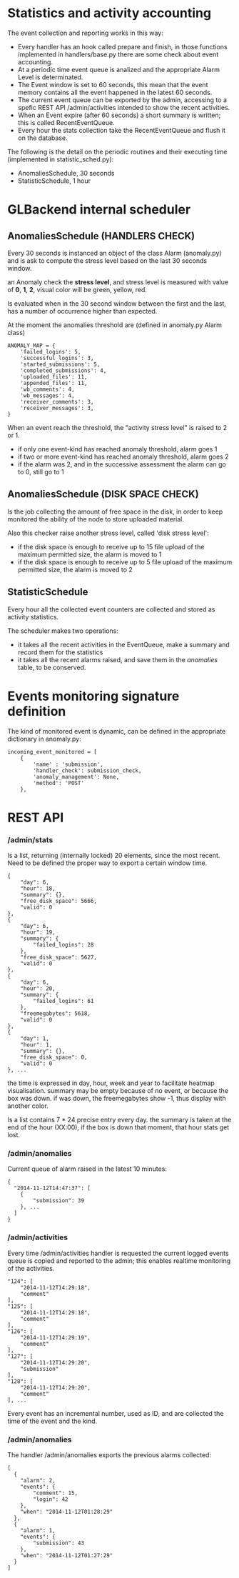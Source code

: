 # Statistics and activity accounting

The event collection and reporting works in this way:

  * Every handler has an hook called prepare and finish, in those functions implemented in handlers/base.py there are some check about event accounting.
  * At a periodic time event queue is analized and the appropriate Alarm Level is determinated.
  * The Event window is set to 60 seconds, this mean that the event memory contains all the event happened in the latest 60 seconds.
  * The current event queue can be exported by the admin, accessing to a spefic REST API /admin/activities intended to show the recent activities.
  * When an Event expire (after 60 seconds) a short summary is written; this is called RecentEventQueue.
  * Every hour the stats collection take the RecentEventQueue and flush it on the database.

The following is the detail on the periodic routines and their executing time (implemented in statistic_sched.py):

  * AnomaliesSchedule, 30 seconds
  * StatisticSchedule, 1 hour

# GLBackend internal scheduler

## AnomaliesSchedule (HANDLERS CHECK)

Every 30 seconds is instanced an object of the class Alarm (anomaly.py) and 
is ask to compute the stress level based on the last 30 seconds window.

an Anomaly check the **stress level**, and stress level is measured with
value of **0**, **1**, **2**, visual color will be green, yellow, red.

Is evaluated when in the 30 second window between the first and the last, has a number of occurrence higher than expected.

At the moment the anomalies threshold are (defined in anomaly.py Alarm class)

    ANOMALY_MAP = {
        'failed_logins': 5,
        'successful_logins': 3,
        'started_submissions': 5,
        'completed_submissions': 4,
        'uploaded_files': 11,
        'appended_files': 11,
        'wb_comments': 4,
        'wb_messages': 4,
        'receiver_comments': 3,
        'receiver_messages': 3,
    }

When an event reach the threshold, the "activity stress level" is raised to 2 or 1.

  * if only one event-kind has reached anomaly threshold, alarm goes 1
  * if two or more event-kind has reached anomaly threshold, alarm goes 2
  * if the alarm was 2, and in the successive assessment the alarm can go to 0, still go to 1

## AnomaliesSchedule (DISK SPACE CHECK)

Is the job collecting the amount of free space in the disk, in order to keep
monitored the ability of the node to store uploaded material.

Also this checker raise another stress level, called 'disk stress level':

  * if the disk space is enough to receive up to 15 file upload of the maximum permitted size, the alarm is moved to 1
  * if the disk space is enough to receive up to 5 file upload of the maximum permitted size, the alarm is moved to 2


## StatisticSchedule

Every hour all the collected event counters are collected and stored as activity statistics.

The scheduler makes two operations:

  * it takes all the recent activities in the EventQueue, make a summary and record them for the statistics
  * it takes all the recent alarms raised, and save them in the *anomalies* table, to be conserved.

# Events monitoring signature definition

The kind of monitored event is dynamic, can be defined in the appropriate dictionary in anomaly.py:

    incoming_event_monitored = [
        {
            'name' : 'submission',
            'handler_check': submission_check,
            'anomaly_management': None,
            'method': 'POST'
        },

# REST API

### /admin/stats

Is a list, returning (internally locked) 20 elements, since the most recent.
Need to be defined the proper way to export a certain window time.

    {
        "day": 6, 
        "hour": 18,
        "summary": {},
        "free_disk_space": 5666,
        "valid": 0
    }, 
    {
        "day": 6, 
        "hour": 19, 
        "summary": {
            "failed_logins": 28
        },
        "free_disk_space": 5627,
        "valid": 0
    }, 
    {
        "day": 6, 
        "hour": 20, 
        "summary": {
            "failed_logins": 61
        },
        "freemegabytes": 5618,
        "valid": 0
    }, 
    {
        "day": 1, 
        "hour": 1, 
        "summary": {},
        "free_disk_space": 0,
        "valid": 0
    }, ...

the time is expressed in day, hour, week and year to facilitate heatmap visualisation.
summary may be empty because of no event, or because the box was down. if 
was down, the freemegabytes show -1, thus display with another color.

Is a list contains 7 * 24 precise entry every day. the summary is taken at the end of the hour (XX:00), if the box is down that moment, that hour stats get
lost. 

### /admin/anomalies

Current queue of alarm raised in the latest 10 minutes:

    {
      "2014-11-12T14:47:37": [
        {
            "submission": 39
        }, ...
      ]
    }

### /admin/activities

Every time /admin/activities handler is requested the current logged 
events queue is copied and reported to the admin; this enables realtime
monitoring of the activities.

    "124": [
        "2014-11-12T14:29:18", 
        "comment"
    ], 
    "125": [
        "2014-11-12T14:29:18", 
        "comment"
    ], 
    "126": [
        "2014-11-12T14:29:19", 
        "comment"
    ], 
    "127": [
        "2014-11-12T14:29:20", 
        "submission"
    ], 
    "128": [
        "2014-11-12T14:29:20", 
        "comment"
    ], ... 

Every event has an incremental number, used as ID, and are collected the time of the event and the kind.

### /admin/anomalies

The handler /admin/anomalies exports the previous alarms collected:

    [
      {
        "alarm": 2, 
        "events": {
            "comment": 15, 
            "login": 42
        }, 
        "when": "2014-11-12T01:28:29"
      }, 
      {
        "alarm": 1, 
        "events": {
            "submission": 43
        }, 
        "when": "2014-11-12T01:27:29"
      }
    ]
